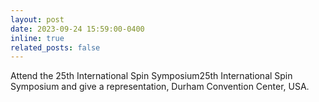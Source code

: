 ```yaml
---
layout: post
date: 2023-09-24 15:59:00-0400
inline: true
related_posts: false
---
```

Attend the 25th International Spin Symposium25th International Spin Symposium and give a representation, Durham Convention Center, USA.
